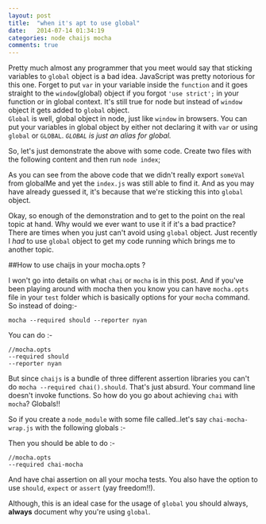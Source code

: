 ```yaml
---
layout: post
title:  "when it's apt to use global"
date:   2014-07-14 01:34:19
categories: node chaijs mocha	
comments: true
---
```


Pretty much almost any programmer that you meet would say that sticking variables to `global` object is a bad idea. JavaScript was pretty notorious for this one. Forget to put `var` in your variable inside the `function` and it goes straight to the `window`(global) object if you forgot `'use strict';` in your function or in global context. It's still true for node but instead of `window` object it gets added to `global` object.  
`Global` is well, global object in node, just like `window` in browsers. You can put your variables in global object by either not declaring it with `var` or using `global` or `GLOBAL`. *`GLOBAL` is just an alias for global.* 

So, let's just demonstrate the above with some code. Create two files with the following content and then run `node index`;

<script src="https://gist.github.com/sinkingshriek/7ac40170e5d2606b4180.js"></script>

As you can see from the above code that we didn't really export `someVal` from globalMe and yet the `index.js` was still able to find it. And as you may have already guessed it, it's because that we're sticking this into `global` object.

Okay, so enough of the demonstration and to get to the point on the real topic at hand. Why would we ever want to use it if it's a bad practice?  
There are times when you just can't avoid using `global` object. Just recently I *had* to use `global` object to get my code running which brings me to another topic.  

##How to use chaijs in your mocha.opts ?

I won't go into details on what `chai` or `mocha` is in this post. And if you've been playing around with mocha then you know you can have `mocha.opts` file in your `test` folder which is basically options for your `mocha` command. So instead of doing:-

    mocha --required should --reporter nyan

You can do :-

    //mocha.opts
    --required should
    --reporter nyan

But since `chaijs` is a bundle of three different assertion libraries you can't do `mocha --required chai().should`. That's just absurd. Your command line doesn't invoke functions. So how do you go about achieving `chai` with `mocha`? Globals!!

So if you create a `node_module` with some file called..let's say `chai-mocha-wrap.js` with the following globals :-

<script src="https://gist.github.com/sinkingshriek/40e6cd6728e0c39e883d.js"></script>

Then you should be able to do :-

    //mocha.opts
    --required chai-mocha

And have chai assertion on all your mocha tests. You also have the option to use `should`, `expect` or `assert` (yay freedom!!).

Although, this is an ideal case for the usage of `global` you should always, **always** document why you're using `global`.

